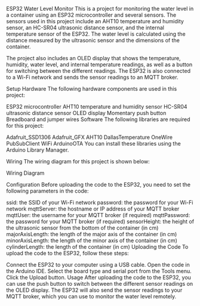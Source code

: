 ESP32 Water Level Monitor
This is a project for monitoring the water level in a container using an ESP32 microcontroller and several sensors. The sensors used in this project include an AHT10 temperature and humidity sensor, an HC-SR04 ultrasonic distance sensor, and the internal temperature sensor of the ESP32. The water level is calculated using the distance measured by the ultrasonic sensor and the dimensions of the container.

The project also includes an OLED display that shows the temperature, humidity, water level, and internal temperature readings, as well as a button for switching between the different readings. The ESP32 is also connected to a Wi-Fi network and sends the sensor readings to an MQTT broker.

Setup
Hardware
The following hardware components are used in this project:

ESP32 microcontroller
AHT10 temperature and humidity sensor
HC-SR04 ultrasonic distance sensor
OLED display
Momentary push button
Breadboard and jumper wires
Software
The following libraries are required for this project:

Adafruit_SSD1306
Adafruit_GFX
AHT10
DallasTemperature
OneWire
PubSubClient
WiFi
ArduinoOTA
You can install these libraries using the Arduino Library Manager.

Wiring
The wiring diagram for this project is shown below:

Wiring Diagram

Configuration
Before uploading the code to the ESP32, you need to set the following parameters in the code:

ssid: the SSID of your Wi-Fi network
password: the password for your Wi-Fi network
mqttServer: the hostname or IP address of your MQTT broker
mqttUser: the username for your MQTT broker (if required)
mqttPassword: the password for your MQTT broker (if required)
sensorHeight: the height of the ultrasonic sensor from the bottom of the container (in cm)
majorAxisLength: the length of the major axis of the container (in cm)
minorAxisLength: the length of the minor axis of the container (in cm)
cylinderLength: the length of the container (in cm)
Uploading the Code
To upload the code to the ESP32, follow these steps:

Connect the ESP32 to your computer using a USB cable.
Open the code in the Arduino IDE.
Select the board type and serial port from the Tools menu.
Click the Upload button.
Usage
After uploading the code to the ESP32, you can use the push button to switch between the different sensor readings on the OLED display. The ESP32 will also send the sensor readings to your MQTT broker, which you can use to monitor the water level remotely.
